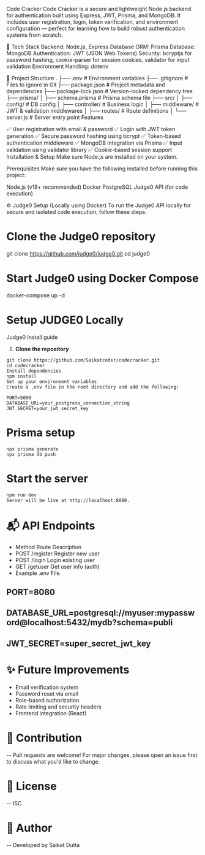 Code Cracker
Code Cracker is a secure and lightweight Node.js backend for authentication built using Express, JWT, Prisma, and MongoDB. It includes user registration, login, token verification, and environment configuration — perfect for learning how to build robust authentication systems from scratch.

🔧 Tech Stack
Backend: Node.js, Express
Database ORM: Prisma
Database: MongoDB
Authentication: JWT (JSON Web Tokens)
Security: bcryptjs for password hashing, cookie-parser for session cookies, validator for input validation
Environment Handling: dotenv

📁 Project Structure
.
├── .env                 # Environment variables
├── .gitignore           # Files to ignore in Git
├── package.json         # Project metadata and dependencies
├── package-lock.json    # Version-locked dependency tree
├── prisma/
│   ├── schema.prisma    # Prisma schema file
├── src/
│   ├── config/          # DB config
│   ├── controller/      # Business logic
│   ├── middleware/      # JWT & validation middlewares
│   ├── routes/          # Route definitions
│   └── server.js        # Server entry point
Features

✅ User registration with email & password
✅ Login with JWT token generation
✅ Secure password hashing using bcrypt
✅ Token-based authentication middleware
✅ MongoDB integration via Prisma
✅ Input validation using validator library
✅ Cookie-based session support
Installation & Setup
Make sure Node.js are installed on your system.

Prerequisites
Make sure you have the following installed before running this project:

Node.js (v18+ recommended)
Docker
PostgreSQL
Judge0 API (for code execution)

⚙️ Judge0 Setup (Locally using Docker)
To run the Judge0 API locally for secure and isolated code execution, follow these steps:

# Clone the Judge0 repository
git clone https://github.com/judge0/judge0.git
cd judge0

# Start Judge0 using Docker Compose
docker-compose up -d

# Setup JUDGE0 Locally
<a herf="./JUDGE0_Install_guide.md">Judge0 Install guide</a>

1. **Clone the repository**

```
git clone https://github.com/Saikatcoder/codecracker.git
cd codecracker
Install dependencies
npm install
Set up your environment variables
Create a .env file in the root directory and add the following:
```
```
PORT=5000
DATABASE_URL=your_postgress_connection_string
JWT_SECRET=your_jwt_secret_key
```
# Prisma setup
```
npx prisma generate
npx prisma db push
```

# Start the server
```
npm run dev
Server will be live at http://localhost:8080.
```


# 📬 API Endpoints
- Method	Route	Description
- POST	/register	Register new user
- POST	/login	Login existing user
- GET	/getuser	Get user info (auth)
- Example .env File


## PORT=8080
## DATABASE_URL=postgresql://myuser:mypassword@localhost:5432/mydb?schema=publi
## JWT_SECRET=super_secret_jwt_key


# ✨ Future Improvements
 - Email verification system
 - Password reset via email
 - Role-based authorization
 - Rate limiting and security headers
 - Frontend integration (React)
# 🤝 Contribution
-- Pull requests are welcome! For major changes, please open an issue first to discuss what you'd like to change.

# 📄 License
 -- ISC

# 🧠 Author
 -- Developed by Saikat Dutta